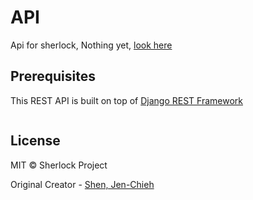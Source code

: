 # API

Api for sherlock, Nothing yet, [look here](https://github.com/sherlock-project/api/issues/1)

## Prerequisites

This REST API is built on top of [Django REST Framework](https://www.django-rest-framework.org/)


```
```

## License

MIT © Sherlock Project

Original Creator - [Shen, Jen-Chieh](https://github.com/jcs090218)
